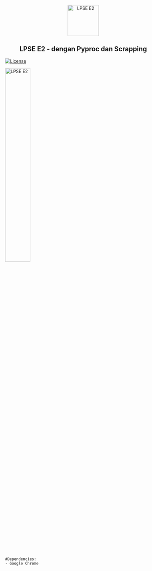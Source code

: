 <p align="center">
 <img width="100px" src="https://seimpairiyun.thedev.id/img/logo.png" align="center" alt="LPSE E2" />
 <h2 align="center">LPSE E2 - dengan Pyproc dan Scrapping</h2>
</p>

[![License](https://img.shields.io/badge/license-MIT-red.svg)](https://raw.githubusercontent.com/seimpairiyun/LPSE-E2/master/LICENSE) 

<img src="https://i.ibb.co/rFgdqDh/LPSE-2E.png" width="40%"  alt="LPSE E2">

```
#Dependencies: 
- Google Chrome 
```
